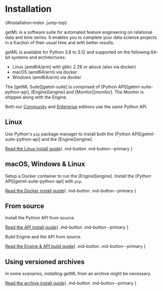 # Installation
[](){#installation-index .jump-top}

getML is a software suite for automated feature engineering on relational data and time series. It enables you to complete your data science projects in a fraction of their usual time and with better results.

getML is available for Python 3.8 to 3.12 and supported on the following 64-bit systems and architectures:

- Linux (amd64/arm) with glibc 2.28 or above (also via docker)
- macOS (amd64/arm) via docker
- Windows (amd64/arm) via docker

The [getML Suite][getml-suite] is comprised of [Python API][getml-suite-python-api], [Engine][engine] and [Monitor][monitor]. The Monitor is shipped along with the Engine.

Both our [Community](https://github.com/getml/getml-community) and [Enterprise](../enterprise/benefits.md) editions use the same Python API.


## Linux

Use Python's `pip` package manager to install both the [Python API][getml-suite-python-api] and the [Engine][engine].

[Read the Linux install guide](packages/linux.md){ .md-button .md-button--primary }

## macOS, Windows & Linux

Setup a Docker container to run the [Engine][engine]. Install the [Python API][getml-suite-python-api] with `pip`.

[Read the Docker install guide](packages/Docker.md){ .md-button .md-button--primary }


## From source

Install the Python API from source.

[Read the API install guide](source/python-api.md){ .md-button .md-button--primary }

Build Engine and the API from source.

[Read the Engine & API build guide](source/build.md){ .md-button .md-button--primary }



## Using versioned archives

In some scenarios, installing getML from an archive might be necessary.

[Read the archive install guide](packages/archive.md){ .md-button .md-button--primary }
